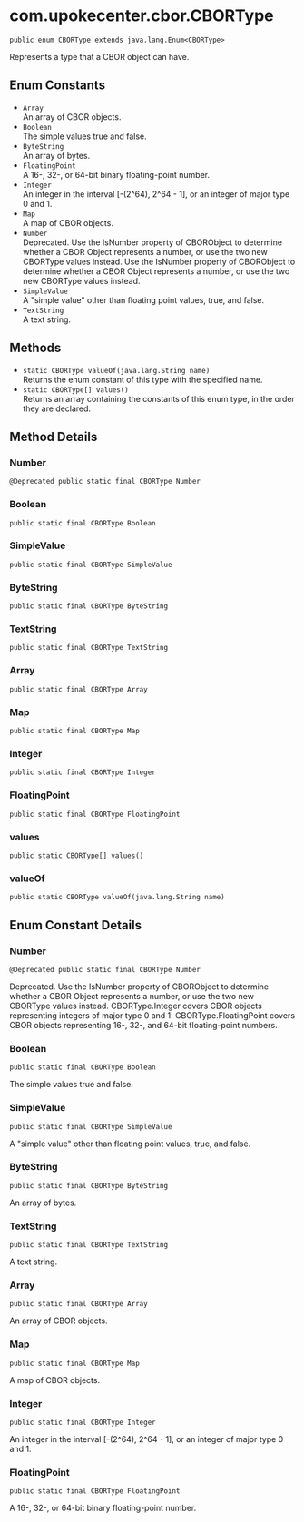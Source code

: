 # com.upokecenter.cbor.CBORType

    public enum CBORType extends java.lang.Enum<CBORType>

Represents a type that a CBOR object can have.

## Enum Constants

* `Array`<br>
 An array of CBOR objects.
* `Boolean`<br>
 The simple values true and false.
* `ByteString`<br>
 An array of bytes.
* `FloatingPoint`<br>
 A 16-, 32-, or 64-bit binary floating-point number.
* `Integer`<br>
 An integer in the interval [-(2^64), 2^64 - 1], or an integer of major type
 0 and 1.
* `Map`<br>
 A map of CBOR objects.
* `Number`<br>
 Deprecated.
Use the IsNumber property of CBORObject to determine whether a CBOR Object
 represents a number, or use the two new CBORType values instead.
 Use the IsNumber property of CBORObject to determine whether a CBOR Object
 represents a number, or use the two new CBORType values instead.
* `SimpleValue`<br>
 A "simple value" other than floating point values, true, and false.
* `TextString`<br>
 A text string.

## Methods

* `static CBORType valueOf​(java.lang.String name)`<br>
 Returns the enum constant of this type with the specified name.
* `static CBORType[] values()`<br>
 Returns an array containing the constants of this enum type, in
the order they are declared.

## Method Details

### Number
    @Deprecated public static final CBORType Number
### Boolean
    public static final CBORType Boolean
### SimpleValue
    public static final CBORType SimpleValue
### ByteString
    public static final CBORType ByteString
### TextString
    public static final CBORType TextString
### Array
    public static final CBORType Array
### Map
    public static final CBORType Map
### Integer
    public static final CBORType Integer
### FloatingPoint
    public static final CBORType FloatingPoint
### values
    public static CBORType[] values()
### valueOf
    public static CBORType valueOf​(java.lang.String name)
## Enum Constant Details

### Number
    @Deprecated public static final CBORType Number
Deprecated.
Use the IsNumber property of CBORObject to determine whether a CBOR Object
 represents a number, or use the two new CBORType values instead.
 CBORType.Integer covers CBOR objects representing integers of major type
 0 and 1. CBORType.FloatingPoint covers CBOR objects representing 16-,
 32-, and 64-bit floating-point numbers.

### Boolean
    public static final CBORType Boolean
The simple values true and false.
### SimpleValue
    public static final CBORType SimpleValue
A "simple value" other than floating point values, true, and false.
### ByteString
    public static final CBORType ByteString
An array of bytes.
### TextString
    public static final CBORType TextString
A text string.
### Array
    public static final CBORType Array
An array of CBOR objects.
### Map
    public static final CBORType Map
A map of CBOR objects.
### Integer
    public static final CBORType Integer
An integer in the interval [-(2^64), 2^64 - 1], or an integer of major type
 0 and 1.
### FloatingPoint
    public static final CBORType FloatingPoint
A 16-, 32-, or 64-bit binary floating-point number.
